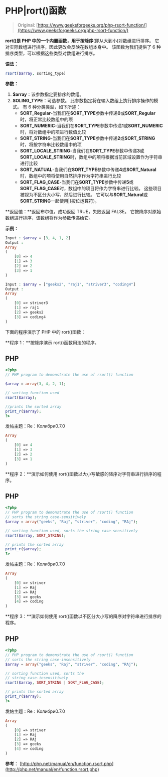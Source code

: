 # PHP|rort()函数

> Original: [https://www.geeksforgeeks.org/php-rsort-function/](https://www.geeksforgeeks.org/php-rsort-function/)

**rort()**是 PHP 中的一个内置函数，用于按**降序**(即从大到小)对数组进行排序。 它对实际数组进行排序，因此更改会反映在数组本身中。 该函数为我们提供了 6 种排序类型，可以根据这些类型对数组进行排序。

**语法：**

```php
rsort($array, sorting_type)

```

**参数：**

1.  **$array**：该参数指定要排序的数组。
2.  **SOLING_TYPE**：可选参数。 此参数指定将在输入数组上执行排序操作的模式。 有 6 种分类类型，如下所述：
    *   **SORT_Regular**-当我们在**SORT_TYPE**参数中传递**0**或**SORT_Regular**时，将正常比较数组中的项
    *   **SORT_NUMERIC**-当我们在**SORT_TYPE**参数中传递**1**或**SORT_NUMERIC**时，将对数组中的项进行数值比较
    *   **SORT_STRING**-当我们在**SORT_TYPE**参数中传递**2**或**SORT_STRING**时，将按字符串比较数组中的项
    *   **SORT_LOCALE_STRING**-当我们在**SORT_TYPE**参数中传递**3**或**SORT_LOCALE_STRING**时，数组中的项将根据当前区域设置作为字符串进行比较
    *   **SORT_NATUAL**-当我们在**SORT_TYPE**参数中传递**4**或**SORT_Natural**时，数组中的项将使用自然排序作为字符串进行比较
    *   **SORT_FLAG_CASE**-当我们在**SORT_TYPE**参数中传递**5**或**SORT_FLAG_CASE**时，数组中的项目将作为字符串进行比较。 这些项目被视为不区分大小写，然后进行比较。 它可以与**SORT_Natural**或**SORT_STRING**一起使用|(按位运算符)。

**返回值：**返回布尔值，成功返回 TRUE，失败返回 FALSE。 它按降序对原始数组进行排序，该数组将作为参数传递给它。

**示例：**

```php
Input : $array = [3, 4, 1, 2] 
Output : 
Array
(
    [0] => 4
    [1] => 3
    [2] => 2
    [3] => 1
)

Input : $array = ["geeks2", "raj1", "striver3", "coding4"]
Output :
Array
(
    [0] => striver3 
    [1] => raj1 
    [2] => geeks2 
    [3] => coding4
)

```

下面的程序演示了 PHP 中的 rort()函数：

**程序 1：**按降序演示 rort()函数用法的程序。

## PHP

```php
<?php
// PHP program to demonstrate the use of rsort() function

$array = array(3, 4, 2, 1);

// sorting function used
rsort($array);

//prints the sorted array
print_r($array);
?>
```

发帖主题：Re：Колибри0.7.0

```php
Array
(
    [0] => 4
    [1] => 3
    [2] => 2
    [3] => 1
)

```

**程序 2：**演示如何使用 rort()函数以大小写敏感的降序对字符串进行排序的程序。

## PHP

```php
<?php
// PHP program to demonstrate the use of rsort() function
// sorts the string case-sensitively
$array = array("geeks", "Raj", "striver", "coding", "RAj");

// sorting function used, sorts the string case-sensitively
rsort($array, SORT_STRING);

// prints the sorted array
print_r($array);
?>
```

发帖主题：Re：Колибри0.7.0

```php
Array
(
    [0] => striver
    [1] => Raj
    [2] => RAj
    [3] => geeks
    [4] => coding
)

```

**程序 3：**演示如何使用 rort()函数以不区分大小写的降序对字符串进行排序的程序。

## PHP

```php
<?php
// PHP program to demonstrate the use of rsort() function
// sorts the string case-insensitively
$array = array("geeks", "Raj", "striver", "coding", "RAj");

// sorting function used, sorts the
// string case-insensitively
rsort($array, SORT_STRING | SORT_FLAG_CASE);

// prints the sorted array
print_r($array);
?>
```

发帖主题：Re：Колибри0.7.0

```php
Array
(
    [0] => striver
    [1] => Raj
    [2] => RAj
    [3] => geeks
    [4] => coding
)

```

**参考**：
[http://php.net/manual/en/function.rsort.php](http://php.net/manual/en/function.rsort.php)